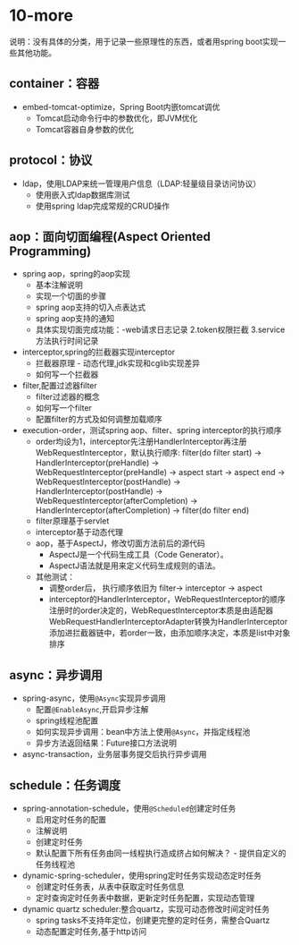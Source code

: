 # 10-more
说明：没有具体的分类，用于记录一些原理性的东西，或者用spring boot实现一些其他功能。

## container：容器
- embed-tomcat-optimize，Spring Boot内嵌tomcat调优
    - Tomcat启动命令行中的参数优化，即JVM优化
    - Tomcat容器自身参数的优化

## protocol：协议
- ldap，使用LDAP来统一管理用户信息（LDAP:轻量级目录访问协议）
    - 使用嵌入式ldap数据库测试
    - 使用spring ldap完成常规的CRUD操作

## aop：面向切面编程(Aspect Oriented Programming)
- spring aop，spring的aop实现
    - 基本注解说明
    - 实现一个切面的步骤
    - spring aop支持的切入点表达式
    - spring aop支持的通知
    - 具体实现切面完成功能：-web请求日志记录 2.token权限拦截 3.service方法执行时间记录
- interceptor,spring的拦截器实现interceptor
    - 拦截器原理 - 动态代理,jdk实现和cglib实现差异
    - 如何写一个拦截器
- filter,配置过滤器filter
    - filter过滤器的概念
    - 如何写一个filter
    - 配置filter的方式及如何调整加载顺序
- execution-order，测试spring aop、filter、spring interceptor的执行顺序
    - order均设为1，interceptor先注册HandlerInterceptor再注册WebRequestInterceptor，默认执行顺序: filter(do filter start) -> HandlerInterceptor(preHandle) -> WebRequestInterceptor(preHandle) -> aspect start -> aspect end -> WebRequestInterceptor(postHandle) -> HandlerInterceptor(postHandle) -> WebRequestInterceptor(afterCompletion) -> HandlerInterceptor(afterCompletion) -> filter(do filter end)
    - filter原理基于servlet
    - interceptor基于动态代理
    - aop，基于AspectJ，修改切面方法前后的源代码
        - AspectJ是一个代码生成工具（Code Generator）。
        - AspectJ语法就是用来定义代码生成规则的语法。
    - 其他测试：
        - 调整order后， 执行顺序依旧为 filter-> interceptor -> aspect
        - interceptor的HandlerInterceptor，WebRequestInterceptor的顺序注册时的order决定的，WebRequestInterceptor本质是由适配器WebRequestHandlerInterceptorAdapter转换为HandlerInterceptor添加进拦截器链中，若order一致，由添加顺序决定，本质是list中对象排序

## async：异步调用
- spring-async，使用`@Async`实现异步调用
    - 配置`@EnableAsync`,开启异步注解
    - spring线程池配置
    - 如何实现异步调用：bean中方法上使用`@Async`，并指定线程池
    - 异步方法返回结果：Future接口方法说明
- async-transaction，业务层事务提交后执行异步调用

## schedule：任务调度
- spring-annotation-schedule，使用`@Scheduled`创建定时任务
    - 启用定时任务的配置
    - 注解说明
    - 创建定时任务
    - 默认配置下所有任务由同一线程执行造成挤占如何解决？ - 提供自定义的任务线程池
- dynamic-spring-scheduler，使用spring定时任务实现动态定时任务
    - 创建定时任务表，从表中获取定时任务信息
    - 定时查询定时任务表中数据，更新定时任务配置，实现动态管理
- dynamic quartz scheduler:整合quartz，实现可动态修改时间定时任务
    - spring tasks不支持年定位，创建更完整的定时任务，需整合Quartz
    - 动态配置定时任务,基于http访问